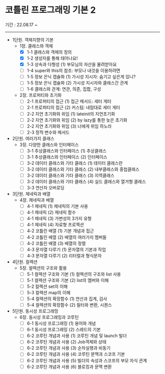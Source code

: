 # 코틀린 프로그래밍 기본 2
기간 : 22.08.17 ~

---

- 1단원. 객체지향의 기본
    - 1장. 클래스와 객체
        - [x] 1-1 클래스와 객체의 정의
        - [x] 1-2 생성자를 통해 태어나요!
        - [x] 1-3 상속과 다형성 (1) 부모님의 자산을 물려받아요
        - [ ] 1-4 super와 this의 참조: 부모나 내것을 이용하려면
        - [ ] 1-5 정보 은닉 캡슐화 (1) 가시성 지시자: 숨기고 싶은게 있니?
        - [ ] 1-5 정보 은닉 캡슐화 (2) 가시성 지시자와 클래스간 관계
        - [ ] 1-6 클래스와 관계: 연관, 의존, 집합, 구성
    - 2장. 프로퍼티와 초기화
        - [ ] 2-1 프로퍼티의 접근 (1) 접근 메서드: 세터 게터
        - [ ] 2-1 프로퍼티의 접근 (2) 커스텀: 내맘대로 세터 게터
        - [ ] 2-2 지연 초기화와 위임 (1) lateinit의 지연초기화
        - [ ] 2-2 지연 초기화와 위임 (2) by lazy를 통한 늦은 초기화
        - [ ] 2-2 지연 초기화와 위임 (3) 너에게 위임 하노라
        - [ ] 2-3 정적 변수와 메서드
- 2단원. 여러가지 클래스
    - 3장. 다양한 클래스와 인터페이스
        - [ ] 3-1 추상클래스와 인터페이스 (1) 추상클래스
        - [ ] 3-1 추상클래스와 인터페이스 (2) 인터페이스
        - [ ] 3-2 데이터 클래스와 기타 클래스 (1) 데이터 클래스란
        - [ ] 3-2 데이터 클래스와 기타 클래스 (2) 내부클래스와 중첩클래스
        - [ ] 3-2 데이터 클래스와 기타 클래스 (3) 지역클래스
        - [ ] 3-2 데이터 클래스와 기타 클래스 (4) 실드 클래스와 열거형 클래스
        - [ ] 3-3 연산자 오버로딩
- 3단원. 제네릭과 배열
    - 4장. 제네릭과 배열
        - [ ] 4-1 제네릭 (1) 제네릭의 기본 사용
        - [ ] 4-1 제네릭 (2) 제네릭 함수
        - [ ] 4-1 제네릭 (3) 가변성의 3가지 유형
        - [ ] 4-1 제네릭 (4) 자료형 프로젝션
        - [ ] 4-2 코틀린 배열 (1) 기본 개념과 접근
        - [ ] 4-2 코틀린 배열 (2) 배열의 여러가지 멤버들
        - [ ] 4-2 코틀린 배열 (3) 배열의 정렬
        - [ ] 4-3 문자열 다루기 (1) 문자열의 기본과 작업
        - [ ] 4-3 문자열 다루기 (2) 리터럴과 형식문자
- 4단원. 컬렉션
    - 5장. 컬렉션의 구조와 활용
        - [ ] 5-1 컬렉션 구조와 기본 (1) 컬렉션의 구조와 list 사용
        - [ ] 5-1 컬렉션 구조와 기본 (2) list의 멤버와 이해
        - [ ] 5-2 컬렉션 set의 이해
        - [ ] 5-3 컬렉션 map의 이해
        - [ ] 5-4 컬렉션의 확장함수 (1) 연산과 집계, 검사
        - [ ] 5-4 컬렉션의 확장함수 (2) 필터와 변환, 시퀀스
- 5단원. 동시성 프로그래밍
    - 6장. 동시성 프로그래밍과 코루틴
        - [ ] 6-1 동시성 프로그래밍 (1) 용어와 개념
        - [ ] 6-1 동시성 프로그래밍 (2) 스레드의 기본
        - [ ] 6-2 코루틴 개념과 사용 (1) 코루틴 개념 및 launch 빌더
        - [ ] 6-2 코루틴 개념과 사용 (2) Job객체와 상태
        - [ ] 6-2 코루틴 개념과 사용 (3) 순차실행과 비동기
        - [ ] 6-2 코루틴 개념과 사용 (4) 코루틴 문맥과 스코프 기본
        - [ ] 6-2 코루틴 개념과 사용 (5) 빌더의 속성과 스코프의 부모 자식 관계
        - [ ] 6-2 코루틴 개념과 사용 (6) 블로킹과 문맥 변환